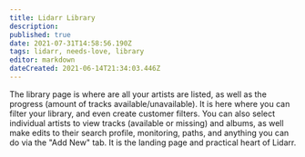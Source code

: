 ```yaml
---
title: Lidarr Library
description: 
published: true
date: 2021-07-31T14:58:56.190Z
tags: lidarr, needs-love, library
editor: markdown
dateCreated: 2021-06-14T21:34:03.446Z
---
```


The library page is where are all your artists are listed, as well as the progress (amount of tracks available/unavailable).  It is here where you can filter your library, and even create customer filters.  You can also select individual artists to view tracks (available or missing) and albums, as well make edits to their search profile, monitoring, paths, and anything you can do via the "Add New" tab.  It is the landing page and practical heart of Lidarr.
